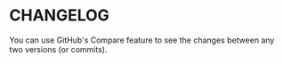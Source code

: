 # CHANGELOG

You can use GitHub's Compare feature to see the changes between any two versions (or commits).

